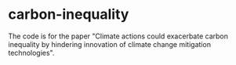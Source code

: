 # carbon-inequality
The code is for the paper "Climate actions could exacerbate carbon inequality by hindering innovation of climate change mitigation technologies".

